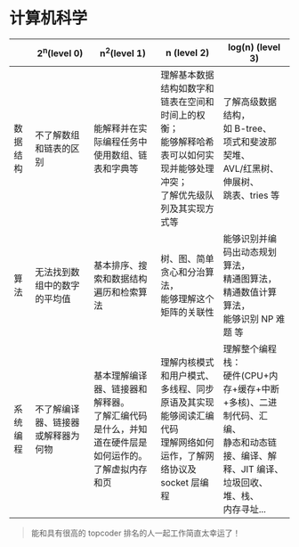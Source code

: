 # 计算机科学

| | 2<sup>n</sup>(level 0) | n<sup>2</sup>(level 1) | n (level 2) | log(n) (level 3) |
| -- | -- | -- | -- | -- |
| 数据结构 | 不了解数组和链表的区别 | 能解释并在实际编程任务中使用数组、链表和字典等 | 理解基本数据结构如数字和链表在空间和时间上的权衡；<br/>能够解释哈希表可以如何实现并能够处理冲突；<br/>了解优先级队列及其实现方式等 | 了解高级数据结构，<br/>如 B-tree、<br/>项式和斐波那契堆、<br/>AVL/红黑树、伸展树、<br/>跳表、tries 等 |
| 算法 | 无法找到数组中的数字的平均值 | 基本排序、搜索和数据结构遍历和检索算法 | 树、图、简单贪心和分治算法，<br/>能够理解这个矩阵的关联性 | 能够识别并编码出动态规划算法，<br/>精通图算法，<br/>精通数值计算算法，<br/>能够识别 NP 难题 等 |
| 系统编程 | 不了解编译器、链接器或解释器为何物 | 基本理解编译器、链接器和解释器。<br/>了解汇编代码是什么，并知道在硬件层是如何运作的。<br/>了解虚拟内存和页 | 理解内核模式和用户模式、多线程、同步原语及其实现<br/>能够阅读汇编代码<br/>理解网络如何运作，了解网络协议及 socket 层编程 | 理解整个编程栈：<br/>硬件(CPU+内存+缓存+中断+多核)、二进制代码、汇编、<br/>静态和动态链接、编译、解释、JIT 编译、<br/>垃圾回收、堆、栈、<br/>内存寻址... |

> 能和具有很高的 topcoder 排名的人一起工作简直太幸运了！